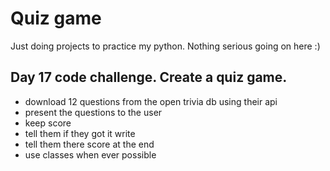 # Quiz game
Just doing projects to practice my python.  Nothing serious going on here :)

## Day 17 code challenge.  Create a quiz game.

- download 12 questions from the open trivia db using their api
- present the questions to the user
- keep score
- tell them if they got it write
- tell them there score at the end
- use classes when ever possible
